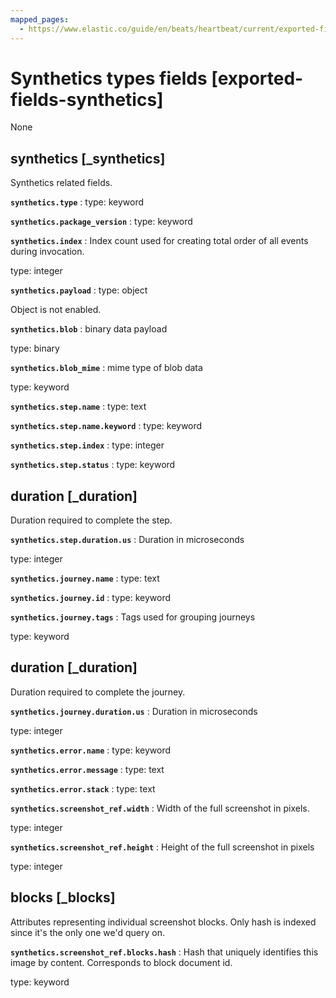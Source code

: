```yaml
---
mapped_pages:
  - https://www.elastic.co/guide/en/beats/heartbeat/current/exported-fields-synthetics.html
---
```


# Synthetics types fields [exported-fields-synthetics]

None


## synthetics [_synthetics]

Synthetics related fields.


**`synthetics.type`**
:   type: keyword


**`synthetics.package_version`**
:   type: keyword


**`synthetics.index`**
:   Index count used for creating total order of all events during invocation.

type: integer


**`synthetics.payload`**
:   type: object

Object is not enabled.


**`synthetics.blob`**
:   binary data payload

type: binary


**`synthetics.blob_mime`**
:   mime type of blob data

type: keyword



**`synthetics.step.name`**
:   type: text


**`synthetics.step.name.keyword`**
:   type: keyword


**`synthetics.step.index`**
:   type: integer


**`synthetics.step.status`**
:   type: keyword


## duration [_duration]

Duration required to complete the step.


**`synthetics.step.duration.us`**
:   Duration in microseconds

type: integer



**`synthetics.journey.name`**
:   type: text


**`synthetics.journey.id`**
:   type: keyword


**`synthetics.journey.tags`**
:   Tags used for grouping journeys

type: keyword


## duration [_duration]

Duration required to complete the journey.


**`synthetics.journey.duration.us`**
:   Duration in microseconds

type: integer



**`synthetics.error.name`**
:   type: keyword


**`synthetics.error.message`**
:   type: text


**`synthetics.error.stack`**
:   type: text



**`synthetics.screenshot_ref.width`**
:   Width of the full screenshot in pixels.

type: integer


**`synthetics.screenshot_ref.height`**
:   Height of the full screenshot in pixels

type: integer


## blocks [_blocks]

Attributes representing individual screenshot blocks. Only hash is indexed since it's the only one we'd query on.


**`synthetics.screenshot_ref.blocks.hash`**
:   Hash that uniquely identifies this image by content. Corresponds to block document id.

type: keyword


